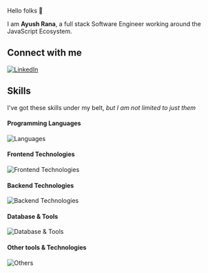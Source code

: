 Hello folks 👋

I am **Ayush Rana**, a full stack Software Engineer working around the JavaScript Ecosystem.

## Connect with me
  
[![LinkedIn](https://img.shields.io/badge/LinkedIn-0077B5?style=for-the-badge&logo=linkedin&logoColor=white)](https://linkedin.com/in/ayush-rana-725460135)


## Skills

I've got these skills under my belt, _but I am not limited to just them_ 

#### Programming Languages
![Languages](https://skillicons.dev/icons?i=js,ts,solidity,rust)

#### Frontend Technologies
![Frontend Technologies](https://skillicons.dev/icons?i=react,next,html,css,bootstrap,tailwind,scss,d3,redux,emotion,gatsby,regex,solid,jotai,zustand)

#### Backend Technologies
![Backend Technologies](https://skillicons.dev/icons?i=nodejs,express,graphql,jest)

#### Database & Tools
![Database & Tools](https://skillicons.dev/icons?i=postgres,mysql,mongodb,redis,prisma,vercel)

#### Other tools & Technologies
![Others](https://skillicons.dev/icons?i=aws,docker,git,github,gitlab,nginx,markdown,netlify,vercel,vscode,cloudflare,figma,regex,linux,firebase,babel,bash,ps)



<!---
ayushrana182/ayushrana182 is a ✨ special ✨ repository because its `README.md` (this file) appears on your GitHub profile.
You can click the Preview link to take a look at your changes.
--->
